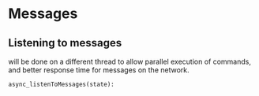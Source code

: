 # Messages

## Listening to messages
will be done on a different thread to allow parallel execution of commands, and better response time for messages on the network.
```
async_listenToMessages(state):

```
